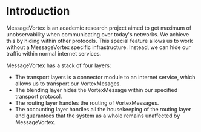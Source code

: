 Introduction
============
MessageVortex is an academic research project aimed to get maximum of unobservability when communicating over today's networks. We achieve this by hiding within other protocols. This special feature allows us to work without a MessageVortex specific infrastructure. Instead, we can hide our traffic within normal internet services.

MessageVortex has a stack of four layers:
- The transport layers is a connector module to an internet service, which allows us to transport our VortexMesages.
- The blending layer hides the VortexMessage within our specified transport protocol.
- The routing layer handles the routing of VortexMessages.
- The accounting layer handles all the housekeeping of the routing layer and guarantees that the system as a whole remains unaffected by MessageVortex.